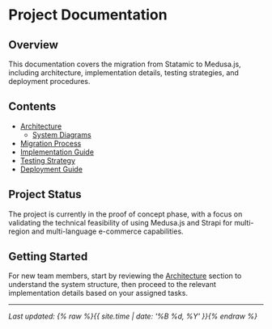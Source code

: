 # Project Documentation

## Overview
This documentation covers the migration from Statamic to Medusa.js, including architecture, implementation details, testing strategies, and deployment procedures.

## Contents

- [Architecture](architecture/index.md)
  - [System Diagrams](architecture/diagrams/index.md)
- [Migration Process](migration/index.md)
- [Implementation Guide](implementation/index.md)
- [Testing Strategy](testing/index.md)
- [Deployment Guide](deployment/index.md)

## Project Status
The project is currently in the proof of concept phase, with a focus on validating the technical feasibility of using Medusa.js and Strapi for multi-region and multi-language e-commerce capabilities.

## Getting Started
For new team members, start by reviewing the [Architecture](architecture/index.md) section to understand the system structure, then proceed to the relevant implementation details based on your assigned tasks.

---

*Last updated: {% raw %}{{ site.time | date: '%B %d, %Y' }}{% endraw %}* 